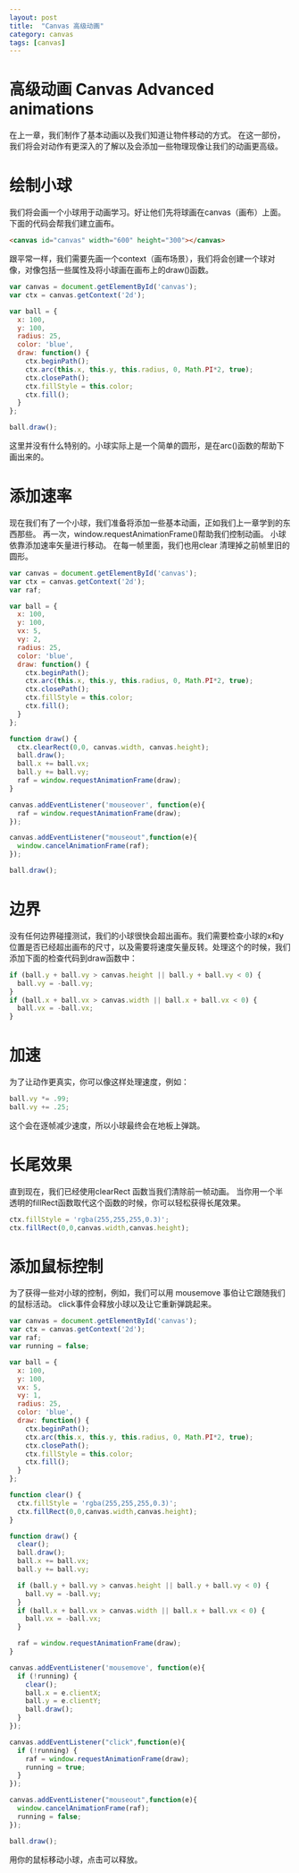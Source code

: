 ```yaml
---
layout: post
title:  "Canvas 高级动画"
category: canvas
tags: [canvas]
---
```


# 高级动画 Canvas Advanced animations
在上一章，我们制作了基本动画以及我们知道让物件移动的方式。
在这一部份，我们将会对动作有更深入的了解以及会添加一些物理现像让我们的动画更高级。

# 绘制小球
我们将会画一个小球用于动画学习。好让他们先将球画在canvas（画布）上面。下面的代码会帮我们建立画布。
```html
<canvas id="canvas" width="600" height="300"></canvas>
```
跟平常一样，我们需要先画一个context（画布场景），我们将会创建一个球对像，对像包括一些属性及将小球画在画布上的draw()函数。
```js
var canvas = document.getElementById('canvas');
var ctx = canvas.getContext('2d');

var ball = {
  x: 100,
  y: 100,
  radius: 25,
  color: 'blue',
  draw: function() {
    ctx.beginPath();
    ctx.arc(this.x, this.y, this.radius, 0, Math.PI*2, true);
    ctx.closePath();
    ctx.fillStyle = this.color;
    ctx.fill();
  }
};

ball.draw();
```
这里并没有什么特别的。小球实际上是一个简单的圆形，是在arc()函数的帮助下画出来的。

# 添加速率
现在我们有了一个小球，我们准备将添加一些基本动画，正如我们上一章学到的东西那些。
再一次，window.requestAnimationFrame()帮助我们控制动画。
小球依靠添加速率矢量进行移动。
在每一帧里面，我们也用clear 清理掉之前帧里旧的圆形。
```js
var canvas = document.getElementById('canvas');
var ctx = canvas.getContext('2d');
var raf;

var ball = {
  x: 100,
  y: 100,
  vx: 5,
  vy: 2,
  radius: 25,
  color: 'blue',
  draw: function() {
    ctx.beginPath();
    ctx.arc(this.x, this.y, this.radius, 0, Math.PI*2, true);
    ctx.closePath();
    ctx.fillStyle = this.color;
    ctx.fill();
  }
};

function draw() {
  ctx.clearRect(0,0, canvas.width, canvas.height);
  ball.draw();
  ball.x += ball.vx;
  ball.y += ball.vy;
  raf = window.requestAnimationFrame(draw);
}

canvas.addEventListener('mouseover', function(e){
  raf = window.requestAnimationFrame(draw);
});

canvas.addEventListener("mouseout",function(e){
  window.cancelAnimationFrame(raf);
});

ball.draw();
```

# 边界
没有任何边界碰撞测试，我们的小球很快会超出画布。我们需要检查小球的x和y位置是否已经超出画布的尺寸，以及需要将速度矢量反转。处理这个的时候，我们添加下面的检查代码到draw函数中：

```js
if (ball.y + ball.vy > canvas.height || ball.y + ball.vy < 0) {
  ball.vy = -ball.vy;
}
if (ball.x + ball.vx > canvas.width || ball.x + ball.vx < 0) {
  ball.vx = -ball.vx;
}
```

# 加速
为了让动作更真实，你可以像这样处理速度，例如：
```js
ball.vy *= .99;
ball.vy += .25;
```
这个会在逐帧减少速度，所以小球最终会在地板上弹跳。

# 长尾效果
直到现在，我们已经使用clearRect 函数当我们清除前一帧动画。
当你用一个半透明的fillRect函数取代这个函数的时候，你可以轻松获得长尾效果。
```js
ctx.fillStyle = 'rgba(255,255,255,0.3)';
ctx.fillRect(0,0,canvas.width,canvas.height);
```

# 添加鼠标控制 
为了获得一些对小球的控制，例如，我们可以用 mousemove 事伯让它跟随我们的鼠标活动。
click事件会释放小球以及让它重新弹跳起来。

```js
var canvas = document.getElementById('canvas');
var ctx = canvas.getContext('2d');
var raf;
var running = false;

var ball = {
  x: 100,
  y: 100,
  vx: 5,
  vy: 1,
  radius: 25,
  color: 'blue',
  draw: function() {
    ctx.beginPath();
    ctx.arc(this.x, this.y, this.radius, 0, Math.PI*2, true);
    ctx.closePath();
    ctx.fillStyle = this.color;
    ctx.fill();
  }
};

function clear() {
  ctx.fillStyle = 'rgba(255,255,255,0.3)';
  ctx.fillRect(0,0,canvas.width,canvas.height);
}

function draw() {
  clear();
  ball.draw();
  ball.x += ball.vx;
  ball.y += ball.vy;

  if (ball.y + ball.vy > canvas.height || ball.y + ball.vy < 0) {
    ball.vy = -ball.vy;
  }
  if (ball.x + ball.vx > canvas.width || ball.x + ball.vx < 0) {
    ball.vx = -ball.vx;
  }

  raf = window.requestAnimationFrame(draw);
}

canvas.addEventListener('mousemove', function(e){
  if (!running) {
    clear();
    ball.x = e.clientX;
    ball.y = e.clientY;
    ball.draw();
  }
});

canvas.addEventListener("click",function(e){
  if (!running) {
    raf = window.requestAnimationFrame(draw);
    running = true;
  }
});

canvas.addEventListener("mouseout",function(e){
  window.cancelAnimationFrame(raf);
  running = false;
});

ball.draw();
```
用你的鼠标移动小球，点击可以释放。
